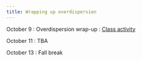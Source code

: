 ```yaml
---
title: Wrapping up overdispersion
---
```


October 9
: Overdispersion wrap-up
  : [Class activity](https://sta712-f23.github.io/class_activities/ca_lecture_18.html)  
    
October 11
: TBA
  
October 13
: Fall break